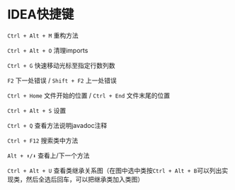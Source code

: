# IDEA快捷键

`Ctrl + Alt + M` 重构方法

`Ctrl + Alt + O` 清理imports

`Ctrl + G` 快速移动光标至指定行数列数

`F2` 下一处错误 / `Shift + F2` 上一处错误

`Ctrl + Home` 文件开始的位置 / `Ctrl + End` 文件末尾的位置

`Ctrl + Alt + S` 设置

`Ctrl + Q` 查看方法说明javadoc注释

`Ctrl + F12` 搜索类中方法

`Alt + ⬆/⬇` 查看上/下一个方法

`Ctrl + Alt + U` 查看类继承关系图（在图中选中类按`Ctrl + Alt + B`可以列出实现类，然后全选后回车，可以把继承类加入类图）

